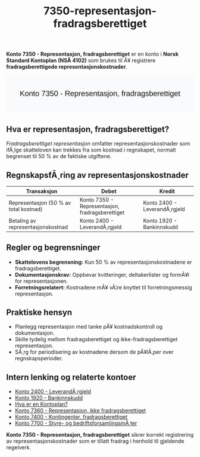 ﻿---
title: "7350-representasjon-fradragsberettiget"
meta_title: "7350-representasjon-fradragsberettiget"
meta_description: '**Konto 7350 - Representasjon, fradragsberettiget** er en konto i **Norsk Standard Kontoplan (NSÂ 4102)** som brukes til Ã¥ registrere **fradragsberettigede rep...'
slug: 7350-representasjon-fradragsberettiget
type: blog
layout: pages/single
---

**Konto 7350 - Representasjon, fradragsberettiget** er en konto i **Norsk Standard Kontoplan (NSÂ 4102)** som brukes til Ã¥ registrere **fradragsberettigede representasjonskostnader**.

![Illustrasjon av konto 7350 Representasjon, fradragsberettiget](7350-representasjon-fradragsberettiget-image.svg)

## Hva er representasjon, fradragsberettiget?

*Fradragsberettiget representasjon* omfatter representasjonskostnader som ifÃ¸lge skatteloven kan trekkes fra som kostnad i regnskapet, normalt begrenset til 50 % av de faktiske utgiftene.

## RegnskapsfÃ¸ring av representasjonskostnader

| Transaksjon                                  | Debet                                             | Kredit                         |
|----------------------------------------------|---------------------------------------------------|--------------------------------|
| Representasjon (50 % av total kostnad)       | Konto 7350 - Representasjon, fradragsberettiget   | Konto 2400 - LeverandÃ¸rgjeld   |
| Betaling av representasjonskostnad           | Konto 2400 - LeverandÃ¸rgjeld                      | Konto 1920 - Bankinnskudd      |

## Regler og begrensninger

* **Skattelovens begrensning:** Kun 50 % av representasjonskostnadene er fradragsberettiget.
* **Dokumentasjonskrav:** Oppbevar kvitteringer, deltakerlister og formÃ¥l for representasjonen.
* **Forretningsrelatert:** Kostnadene mÃ¥ vÃ¦re knyttet til forretningsmessig representasjon.

## Praktiske hensyn

* Planlegg representasjon med tanke pÃ¥ kostnadskontroll og dokumentasjon.
* Skille tydelig mellom fradragsberettiget og ikke-fradragsberettiget representasjon.
* SÃ¸rg for periodisering av kostnadene dersom de pÃ¥lÃ¸per over regnskapsperioder.

## Intern lenking og relaterte kontoer

* [Konto 2400 - LeverandÃ¸rgjeld](/blogs/kontoplan/2400-leverandorgjeld "Konto 2400 - LeverandÃ¸rgjeld")
* [Konto 1920 - Bankinnskudd](/blogs/kontoplan/1920-bankinnskudd "Konto 1920 - Bankinnskudd")
* [Hva er en Kontoplan?](/blogs/regnskap/hva-er-kontoplan "Hva er en Kontoplan? Komplett Guide til Kontoplaner i Norsk Regnskap")
* [Konto 7360 - Representasjon, ikke fradragsberettiget](/blogs/kontoplan/7360-representasjon-ikke-fradragsberettiget "Konto 7360 - Representasjon, ikke fradragsberettiget")
* [Konto 7400 - Kontingenter, fradragsberettiget](/blogs/kontoplan/7400-kontingenter-fradragsberettiget "Konto 7400 - Kontingenter, fradragsberettiget")
* [Konto 7700 - Styre- og bedriftsforsamlingsmÃ¸ter](/blogs/kontoplan/7700-styre-og-bedriftsforsamlingsmoter "Konto 7700 - Styre- og bedriftsforsamlingsmÃ¸ter")

**Konto 7350 - Representasjon, fradragsberettiget** sikrer korrekt registrering av representasjonskostnader som er tillatt fradrag i henhold til gjeldende regelverk.
